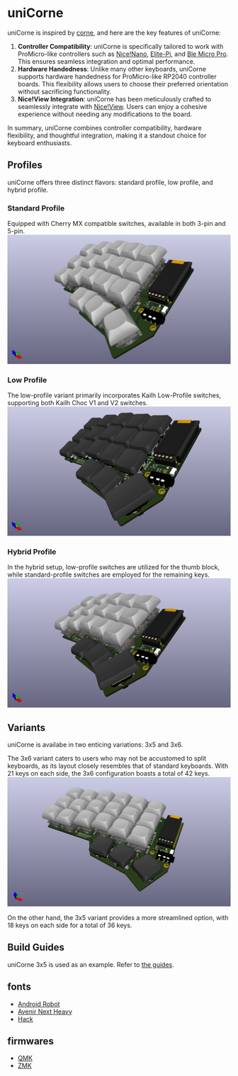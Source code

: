 # uniCorne

uniCorne is inspired by [corne](foostatn/crkbd), and here are the key features of uniCorne:

1. **Controller Compatibility**: uniCorne is specifically tailored to work with ProMicro-like controllers such as [Nice!Nano](https://nicekeyboards.com/docs/nice-nano/), [Elite-Pi](https://docs.keeb.io/elite-pi-guide), and [Ble Micro Pro](https://sekigon-gonnoc.github.io/BLE-Micro-Pro/#/). This ensures seamless integration and optimal performance.
1. **Hardware Handedness**: Unlike many other keyboards, uniCorne supports hardware handedness for ProMicro-like RP2040 controller boards. This flexibility allows users to choose their preferred orientation without sacrificing functionality.
1. **Nice!View Integration**: uniCorne has been meticulously crafted to seamlessly integrate with [Nice!View](https://nicekeyboards.com/docs/nice-view/). Users can enjoy a cohesive experience without needing any modifications to the board.

In summary, uniCorne combines controller compatibility, hardware flexibility, and thoughtful integration, making it a standout choice for keyboard enthusiasts.

## Profiles
uniCorne offers three distinct flavors: standard profile, low profile, and hybrid profile.

### Standard Profile
Equipped with Cherry MX compatible switches, available in both 3-pin and 5-pin.<br>
![Standard Profile](/docs/imgs/unicorne-3x5-cherry-mx.png)

### Low Profile
The low-profile variant primarily incorporates Kailh Low-Profile switches, supporting both Kailh Choc V1 and V2 switches.<br>
![Low Profile](/docs/imgs/unicorne-3x5-chocolate.png)

### Hybrid Profile
In the hybrid setup, low-profile switches are utilized for the thumb block, while standard-profile switches are employed for the remaining keys.<br>
![Low Profile](/docs/imgs/unicorne-3x5-hybrid-mx.png)

## Variants
uniCorne is availabe in two enticing variations: 3x5 and 3x6.

The 3x6 variant caters to users who may not be accustomed to split keyboards, as its layout closely resembles that of standard keyboards. With 21 keys on each side, the 3x6 configuration boasts a total of 42 keys.<br>
![Low Profile](/docs/imgs/unicorne-3x6-hybrid-mx.png)

On the other hand, the 3x5 variant provides a more streamlined option, with 18 keys on each side for a total of 36 keys.

## Build Guides
uniCorne 3x5 is used as an example. Refer to [the guides](https://thunderbird2086.github.io/uniCorne).

## fonts
 - [Android Robot](https://www.1001freefonts.com/android-robot.font)
 - [Avenir Next Heavy](https://en.maisfontes.com/avenir-next-heavy.font)
 - [Hack](https://www.1001freefonts.com/hack.font)

## firmwares
 - [QMK](https://github.com/Thunderbird2086/tb2086-qmk)
 - [ZMK](https://github.com/Thunderbird2086/unicorne-zmk-config)
